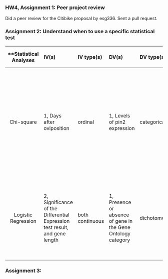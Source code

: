 ### HW4, Assignment 1: Peer project review
Did a peer review for the Citibike proposal by esg336.
Sent a pull request.

### Assignment 2: Understand when to use a specific statistical test
| **Statistical Analyses	|  IV(s)  |  IV type(s) |  DV(s)  |  DV type(s)  |  Control Var | Control Var type  | Question to be answered | _H0_ | alpha | link to paper **| 
|:----------:|:----------|:------------|:-------------|:-------------|:------------|:------------- |:------------------|:----:|:-------:|:-------|
Chi-square	| 1, Days after oviposition | ordinal | 1, Levels of pin2 expression| categorical | 0 | N/A | 	Do tomato plants recognize H. zea oviposition as an indicator of future herbivory and induce or prime defenses targeting neonates to hatch | Tomato plants do not recognize H. zea oviposition as an indicator of future herbivory, and they do not induce or prime defenses targeting neonates to hatch | 0.05 | [Insect Eggs Can Enhance Wound Response in Plants: A Study System of Tomato Solanum lycopersicum L. and Helicoverpa zea Boddie](http://journals.plos.org/plosone/article?id=10.1371/journal.pone.0037420) | 
Logistic Regression | 2,  Significance of the Differential Expression test result, and gene length | both continuous | 1, Presence or absence of gene in the Gene Ontology category | dichotomous | 0 | N/A | Is Gene Ontology membership correlated with the Differential Expression test significance after adjusting for length bias | Gene Ontology membership is correlated with the Differential Expression test significance even after adjusting for length bias. | 0.05 | [Length Bias Correction in Gene Ontology Enrichment Analysis Using Logistic Regression] (http://journals.plos.org/plosone/article?id=10.1371/journal.pone.0046128)

### Assignment 3:
